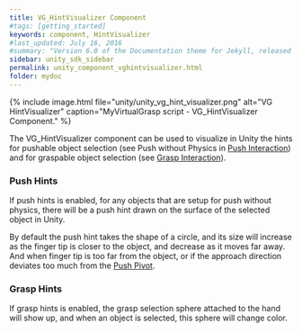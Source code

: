 ```yaml
---
title: VG_HintVisualizer Component
#tags: [getting_started]
keywords: component, HintVisualizer
#last_updated: July 16, 2016
#summary: "Version 6.0 of the Documentation theme for Jekyll, released July 4, 2016, implements relative links so you can view the files offline or on any server without configuring urls and baseurls. Additionally, you can store pages in subdirectories. Templates for alerts and images are available."
sidebar: unity_sdk_sidebar
permalink: unity_component_vghintvisualizer.html
folder: mydoc
---
```


{% include image.html file="unity/unity_vg_hint_visualizer.png" alt="VG HintVisualizer" caption="MyVirtualGrasp script - VG_HintVisualizer Component." %}

The VG_HintVisualizer component can be used to visualize in Unity the hints for pushable object selection (see Push without Physics in [Push Interaction](push_interaction.html#push-interaction))
and for graspable object selection (see [Grasp Interaction](grasp_interaction.html#grasp-interaction)). 

### Push Hints

If push hints is enabled, for any objects that are setup for push without physics, there will be a push hint drawn on the surface of the selected object in Unity. 

By default the push hint takes the shape of a circle, and its size will increase as the finger tip is closer to the object, and decrease as it moves far away.
And when finger tip is too far from the object, or if the approach direction deviates too much from the <a href="#" data-toggle="tooltip" data-original-title="{{site.data.glossary.PushPivot}}">Push Pivot</a>.

### Grasp Hints

If grasp hints is enabled, the grasp selection sphere attached to the hand will show up, and when an object is selected, this sphere will change color.

